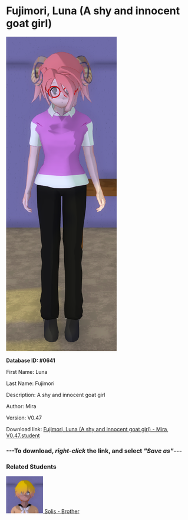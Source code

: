 # Fujimori, Luna (A shy and innocent goat girl)

<img src="Files/Images/Fujimori, Luna (A shy and innocent goat girl).png" title="Fujimori, Luna (A shy and innocent goat girl) - Mira, V0.47">

**Database ID: #0641**

First Name: Luna

Last Name: Fujimori

Description: A shy and innocent goat girl

Author: Mira

Version: V0.47

Download link: <a href="https://raw.githubusercontent.com/Arbiter1223/Daigaku-Gurashi-Custom-Students/master/Files/Studen%20Files/Fujimori%2C%20Luna%20(A%20shy%20and%20innocent%20goat%20girl)%20-%20Mira%2C%20V0.47.student">Fujimori, Luna (A shy and innocent goat girl) - Mira, V0.47.student</a>

### ---**To download, _right-click_ the link, and select _"Save as"_**---

### Related Students

<a href="Fujimori, Solis (Luna's caring brother).md"><img src="Files/Thumbs/Fujimori, Solis (Luna's caring brother).png" height="100" width="100" title="Fujimori, Solis (Luna's caring brother) - Mira, V0.47"></a><a href="Fujimori, Solis (Luna's caring brother).md"> Solis - Brother</a>

